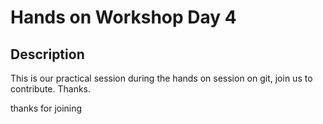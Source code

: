 # Hands on Workshop Day 4

## Description

This is our practical session during the hands on session on git, join us to contribute.
Thanks.

thanks for joining